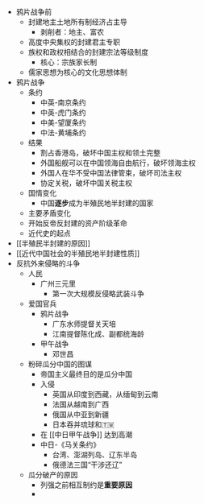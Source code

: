- 鸦片战争前
	- 封建地主土地所有制经济占主导
		- 剥削者：地主、富农
	- 高度中央集权的封建君主专职
	- 族权和政权相结合的封建宗法等级制度
		- 核心：宗族家长制
	- 儒家思想为核心的文化思想体制
- 鸦片战争
	- 条约
		- 中英-南京条约
		- 中英-虎门条约
		- 中美-望厦条约
		- 中法-黄埔条约
	- 结果
		- 割占香港岛，破坏中国主权和领土完整
		- 外国船舰可以在中国领海自由航行，破坏领海主权
		- 外国人在华不受中国法律管束，破坏司法主权
		- 协定关税，破坏中国关税主权
	- 国情变化
		- 中国**逐步**成为半殖民地半封建的国家
	- 主要矛盾变化
	- 开始反帝反封建的资产阶级革命
	- 近代史的起点
- [[半殖民半封建的原因]]
- [[近代中国社会的半殖民地半封建性质]]
- 反抗外来侵略的斗争
	- 人民
		- 广州三元里
			- 第一次大规模反侵略武装斗争
	- 爱国官兵
		- 鸦片战争
			- 广东水师提督关天培
			- 江南提督陈化成、副都统海龄
		- 甲午战争
			- 邓世昌
	- 粉碎瓜分中国的图谋
		- 帝国主义最终目的是瓜分中国
		- 入侵
			- 英国从印度到西藏，从缅甸到云南
			- 法国从越南到广西
			- 俄国从中亚到新疆
			- 日本吞并琉球和🇹🇼
		- 在 [[中日甲午战争]] 达到高潮
		- 中日-《马关条约》
			- 台湾、澎湖列岛、辽东半岛
			- 俄德法三国“干涉还辽”
	- 瓜分破产的原因
		- 列强之前相互制约是**重要原因**
		-